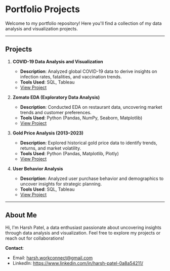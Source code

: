 # Portfolio Projects

Welcome to my portfolio repository! Here you'll find a collection of my data analysis and visualization projects.

---

## Projects

1. **COVID-19 Data Analysis and Visualization**  
   - **Description**: Analyzed global COVID-19 data to derive insights on infection rates, fatalities, and vaccination trends.
   - **Tools Used**: SQL, Tableau  
   - [View Project](https://github.com/Harshpate7/Covid_Data_Anaylsis)

2. **Zomato EDA (Exploratory Data Analysis)**  
   - **Description**: Conducted EDA on restaurant data, uncovering market trends and customer preferences.  
   - **Tools Used**: Python (Pandas, NumPy, Seaborn, Matplotlib)  
   - [View Project](./Zomato-EDA-/)

3. **Gold Price Analysis (2013–2023)**  
   - **Description**: Explored historical gold price data to identify trends, returns, and market volatility.  
   - **Tools Used**: Python (Pandas, Matplotlib, Plotly)  
   - [View Project](./Time-series-Analysis/)

4. **User Behavior Analysis**  
   - **Description**: Analyzed user purchase behavior and demographics to uncover insights for strategic planning.  
   - **Tools Used**: SQL, Tableau  
   - [View Project](./Customer-behaviour-analysis/)

---

## About Me

Hi, I'm Harsh Patel, a data enthusiast passionate about uncovering insights through data analysis and visualization. Feel free to explore my projects or reach out for collaborations!  

**Contact**:  
- Email: harsh.workconnect@gmail.com  
- LinkedIn: https://www.linkedin.com/in/harsh-patel-0a8a54211/ 
